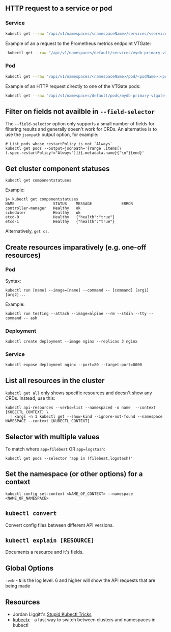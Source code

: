 ## HTTP request to a service or pod

### Service

```bash
kubectl get --raw "/api/v1/namespaces/<namespaceName>/services/<serviceName>:<port>/proxy/<path>"
```

Example of an a request to the Prometheus metrics endpoint VTGate:

```bash
 kubectl get --raw "/api/v1/namespaces/default/services/mydb-primary-vtgate-0867c40b:15000/proxy/metrics"
```

### Pod

```bash
kubectl get --raw "/api/v1/namespaces/<namespaceName>/pod/<podName>:<port>/proxy/<path>"
```

Example of an HTTP request directly to one of the VTGate pods:

```bash
kubectl get --raw "/api/v1/namespaces/default/pods/mydb-primary-vtgate-0867c40b-755585b47b-94ptr:15000/proxy/metrics"
```

## Filter on fields not availble in `--field-selector`

The `--field-selector` option only supports a small number of fields for filtering results and generally doesn't work for CRDs. An alternative is to use the `jsonpath` output option, for example:

```
# List pods whose restartPolicy is not `Always`
kubectl get pods --output=jsonpath='{range .items[?(.spec.restartPolicy!="Always")]}{.metadata.name}{"\n"}{end}'
```

## Get cluster component statuses

```
kubectl get componentstatuses
```

Example:

```
$> kubectl get componentstatuses
NAME                 STATUS    MESSAGE             ERROR
controller-manager   Healthy   ok
scheduler            Healthy   ok
etcd-0               Healthy   {"health":"true"}
etcd-1               Healthy   {"health":"true"}
```

Alternatively, `get cs`.

## Create resources imparatively (e.g. one-off resources)

### Pod

Syntax:

```
kubectl run [name] --image=[name] --command -- [command] [arg1] [arg2]...
```

Example:

```
kubectl run testing --attach --image=alpine --rm --stdin --tty --command -- ash
```

### Deployment

```
kubectl create deployment --image nginx --replicas 3 nginx
```

### Service

```
kubectl expose deployment nginx --port=80 --target-port=8000
```

## List all resources in the cluster

`kubectl get all` only shows specific resources and doesn't show any CRDs. Instead, use this:

```
kubectl api-resources --verbs=list --namespaced -o name  --context [KUBECTL_CONTEXT] \
  | xargs -n 1 kubectl get --show-kind --ignore-not-found --namespace NAMESPACE --context [KUBECTL_CONTEXT]
```

## Selector with multiple values

To match where `app=filebeat` OR `app=logstash`:

```
kubectl get pods --selector 'app in (filebeat,logstash)'
```

## Set the namespace (or other options) for a context

```
kubectl config set-context <NAME_OF_CONTEXT> --namespace <NAME_OF_NAMESPACE>
```

## `kubectl convert`

Convert config files between different API versions.

## `kubectl explain [RESOURCE]`

Documents a resource and it's fields.

## Global Options

`-v=N` - `N` is the log level. 6 and higher will show the API requests that are being made

## Resources

* Jordan Liggitt's [Stupid Kubectl Tricks](https://schd.ws/hosted_files/kccncna17/de/Stupid%20Kubectl%20Tricks.pdf)
* [kubectx](https://github.com/ahmetb/kubectx) - a fast way to switch between clusters and namespaces in kubectl
